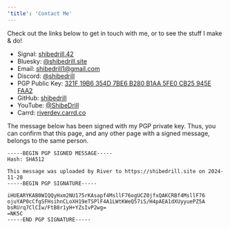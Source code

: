 ```yaml
---
'title': 'Contact Me'
---
```


Check out the links below to get in touch with me, or to see the stuff I make & do!

- Signal: [shibedrill.42](https://signal.me/#eu/OhieLDn1UL68-9JMrCa3jafrkOSosKONtAl0hMQ6Gceb7yQdQyxB4qXAX1-i6ZvY)
- Bluesky: [@shibedrill.site](https://bsky.app/profile/shibedrill.site)
- Email: [shibedrill1@gmail.com](mailto:shibedrill1@gmail.com)
- Discord: [@shibedrill](https://discord.com/users/455089445666947082)
- PGP Public Key: [321F 19B6 354D 7BE6 B280 B1AA 5FE0 CB25 945E FAA2](/River_0x945EFAA2_public.asc)
- GitHub: [shibedrill](https://github.com/shibedrill/shibedrill)
- YouTube: [@ShibeDrill](https://youtube.com/c/shibedrill)
- Carrd: [riverdev.carrd.co](https://riverdev.carrd.co)

The message below has been signed with my PGP private key. Thus, you can confirm that this page, and any other page with a signed message, belongs to the same person.

```
-----BEGIN PGP SIGNED MESSAGE-----
Hash: SHA512

This message was uploaded by River to https://shibedrill.site on 2024-11-28
-----BEGIN PGP SIGNATURE-----

iHUEARYKAB0WIQQyHxm2NU175rKAsapf4MsllF76ogUCZ0jfxQAKCRBf4MsllF76
ojuYAP0cCfgSFHsihnCLoXH19eTSPlF4A1LWtKWeQ57iS/H4pAEA1dXUyyuePZ5A
bsRUrq7ClCIw/FtB8r1yH+YZsIvP2wg=
=NK5C
-----END PGP SIGNATURE-----
```
